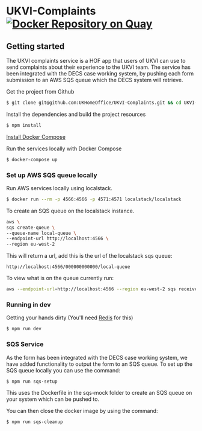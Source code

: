 # UKVI-Complaints [![Docker Repository on Quay](https://quay.io/repository/ukhomeofficedigital/ukvi-complaints/status "Docker Repository on Quay")](https://quay.io/repository/ukhomeofficedigital/ukvi-complaints)

## Getting started

The UKVI complaints service is a HOF app that users of UKVI can use to send complaints about their experience to the UKVI team.
The service has been integrated with the DECS case working system, by pushing each form submission to an AWS SQS queue which the DECS system will retrieve.

Get the project from Github
```bash
$ git clone git@github.com:UKHomeOffice/UKVI-Complaints.git && cd UKVI-Complaints
```

Install the dependencies and build the project resources
```bash
$ npm install
```

[Install Docker Compose](https://docs.docker.com/compose/install/)

Run the services locally with Docker Compose
```bash
$ docker-compose up
```

### Set up AWS SQS queue locally

Run AWS services locally using localstack.

```bash
$ docker run --rm -p 4566:4566 -p 4571:4571 localstack/localstack
```

To create an SQS queue on the localstack instance.
```bash
aws \
sqs create-queue \
--queue-name local-queue \
--endpoint-url http://localhost:4566 \
--region eu-west-2
```

This will return a url, add this is the url of the localstack sqs queue:
```
http://localhost:4566/000000000000/local-queue
```

To view what is on the queue currently run:
```bash
aws --endpoint-url=http://localhost:4566 --region eu-west-2 sqs receive-message --queue-url http://localhost:4566/000000000000/local-queue --max-number-of-messages 10
```

### Running in dev

Getting your hands dirty (You'll need [Redis](http://redis.io/) for this)
```bash
$ npm run dev
```

### SQS Service

As the form has been integrated with the DECS case working system, we have added functionality to output the form to an SQS queue.
To set up the SQS queue locally you can use the command:
```bash
$ npm run sqs-setup
```
This uses the Dockerfile in the sqs-mock folder to create an SQS queue on your system which can be pushed to.

You can then close the docker image by using the command:
```bash
$ npm run sqs-cleanup
```
